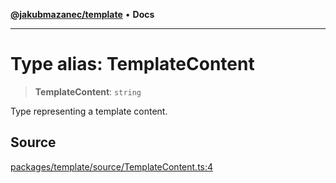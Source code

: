 [**@jakubmazanec/template**](../README.md) • **Docs**

---

# Type alias: TemplateContent

> **TemplateContent**: `string`

Type representing a template content.

## Source

[packages/template/source/TemplateContent.ts:4](https://github.com/jakubmazanec/js-tools/blob/d8fb2f4f9576baa170e480eea0b247af3afdcd86/packages/template/source/TemplateContent.ts#L4)
